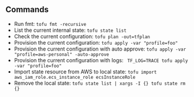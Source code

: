 ## Commands

- Run fmt: `tofu fmt -recursive`
- List the current internal state: `tofu state list`
- Check the current configuration: `tofu plan -out=tfplan`
- Provision the current configuration: `tofu apply -var "profile=foo"`
- Provision the current configuration with auto approve: `tofu apply -var "profile=aws-personal" -auto-approve`
- Provision the current configuration with logs: ` TF_LOG=TRACE tofu apply -var "profile=foo"`
- Import state resource from AWS to local state: `tofu import aws_iam_role.ecs_instance_role ecsInstanceRole`
- Remove the local state: `tofu state list | xargs -I {} tofu state rm {}`
